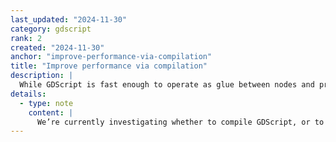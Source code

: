 ```yaml
---
last_updated: "2024-11-30"
category: gdscript
rank: 2
created: "2024-11-30"
anchor: "improve-performance-via-compilation"
title: "Improve performance via compilation"
description: |
  While GDScript is fast enough to operate as glue between nodes and program basic logic, its performance is lackluster when it comes to pure data crunching. We would like to improve the processing capabilities of the language and its run-time.
details:
  - type: note
    content: |
      We’re currently investigating whether to compile GDScript, or to use [AOT (ahead-of-time)](https://en.wikipedia.org/wiki/Ahead-of-time_compilation) or [JIT (just-in-time)](https://en.wikipedia.org/wiki/Just-in-time_compilation) compilation techniques.
---
```

